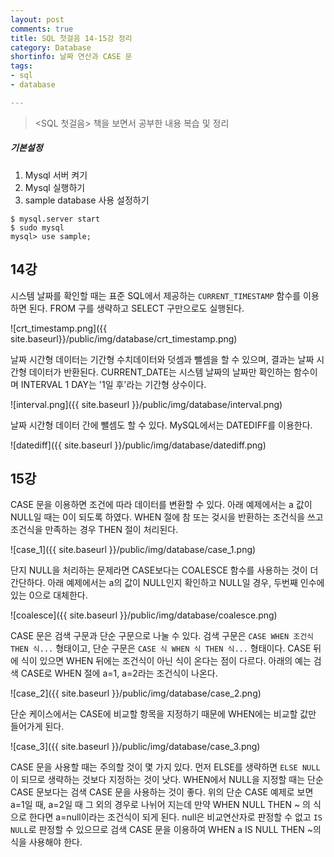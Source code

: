 ```yaml
---
layout: post
comments: true
title: SQL 첫걸음 14-15강 정리
category: Database
shortinfo: 날짜 연산과 CASE 문
tags:
- sql
- database

---
```




> <SQL 첫걸음> 책을 보면서 공부한 내용 복습 및 정리



##### 기본설정

1. Mysql 서버 켜기
2. Mysql 실행하기
3. sample database 사용 설정하기

```shell
$ mysql.server start
$ sudo mysql
mysql> use sample;
```



## 14강

시스템 날짜를 확인할 때는 표준 SQL에서 제공하는 `CURRENT_TIMESTAMP` 함수를 이용하면 된다. FROM 구를 생략하고 SELECT 구만으로도 실행된다.

![crt_timestamp.png]({{ site.baseurl}}/public/img/database/crt_timestamp.png)

날짜 시간형 데이터는 기간형 수치데이터와 덧셈과 뺄셈을 할 수 있으며, 결과는 날짜 시간형 데이터가 반환된다. CURRENT_DATE는 시스템 날짜의 날짜만 확인하는 함수이며 INTERVAL 1 DAY는 '1일 후'라는 기간형 상수이다. 

![interval.png]({{ site.baseurl }}/public/img/database/interval.png)

날짜 시간형 데이터 간에 뺄셈도 할 수 있다. MySQL에서는 DATEDIFF를 이용한다.

![datediff]({{ site.baseurl }}/public/img/database/datediff.png)



## 15강

CASE 문을 이용하면 조건에 따라 데이터를 변환할 수 있다. 아래 예제에서는 a 값이 NULL일 때는 0이 되도록 하였다. WHEN 절에 참 또는 겆시을 반환하는 조건식을 쓰고 조건식을 만족하는 경우 THEN 절이 처리된다. 

![case_1]({{ site.baseurl }}/public/img/database/case_1.png)

단지 NULL을 처리하는 문제라면 CASE보다는 COALESCE 함수를 사용하는 것이 더 간단하다. 아래 예제에서는 a의 값이 NULL인지 확인하고 NULL일 경우, 두번째 인수에 있는 0으로 대체한다.

![coalesce]({{ site.baseurl }}/public/img/database/coalesce.png)

CASE 문은 검색 구문과 단순 구문으로 나눌 수 있다. 검색 구문은 `CASE WHEN 조건식 THEN 식...` 형태이고, 단순 구문은 `CASE 식 WHEN 식 THEN 식...` 형태이다. CASE 뒤에 식이 있으면 WHEN 뒤에는 조건식이 아닌 식이 온다는 점이 다르다. 아래의 예는 검색 CASE로 WHEN 절에 a=1, a=2라는 조건식이 나온다.

![case_2]({{ site.baseurl }}/public/img/database/case_2.png)

단순 케이스에서는 CASE에 비교할 항목을 지정하기 때문에 WHEN에는 비교할 값만 들어가게 된다.

![case_3]({{ site.baseurl }}/public/img/database/case_3.png)

CASE 문을 사용할 때는 주의할 것이 몇 가지 있다. 먼저 ELSE를 생략하면 `ELSE NULL`이 되므로 생략하는 것보다 지정하는 것이 낫다. WHEN에서 NULL을 지정할 때는 단순 CASE 문보다는 검색 CASE 문을 사용하는 것이 좋다. 위의 단순 CASE 예제로 보면 a=1일 때, a=2일 때 그 외의 경우로 나뉘어 지는데 만약 WHEN NULL THEN ~  의 식으로 한다면 a=null이라는 조건식이 되게 된다. null은 비교연산자로 판정할 수 없고 `IS NULL`로 판정할 수 있으므로 검색 CASE 문을 이용하여 WHEN a IS NULL THEN ~의 식을 사용해야 한다. 



















